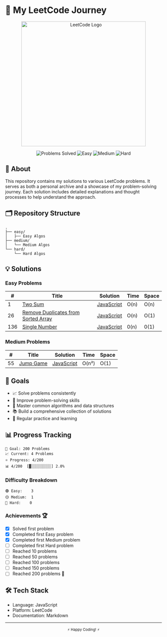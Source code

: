 # 🚀 My LeetCode Journey

<div align="center">
  <img src="https://assets.leetcode.com/static_assets/public/webpack_bundles/images/logo-dark.e99485d9b.svg" alt="LeetCode Logo" width="400"/>
  
  ![Problems Solved](https://img.shields.io/badge/Problems%20Solved-4-brightgreen.svg)
  ![Easy](https://img.shields.io/badge/Easy-3-success.svg)
  ![Medium](https://img.shields.io/badge/Medium-1-yellow.svg)
  ![Hard](https://img.shields.io/badge/Hard-0-red.svg)
</div>

## 📝 About

This repository contains my solutions to various LeetCode problems. It serves as both a personal archive and a showcase of my problem-solving journey. Each solution includes detailed explanations and thought processes to help understand the approach.

## 🗂 Repository Structure

```
.
├── easy/
│   ├── Easy Algos
├── medium/
│   └── Medium Algos
└── hard/
    └── Hard Algos
```

## 💡 Solutions

### Easy Problems

| #   | Title                                                                                                     | Solution                                                     | Time | Space |
| --- | --------------------------------------------------------------------------------------------------------- | ------------------------------------------------------------ | ---- | ----- |
| 1   | [Two Sum](https://leetcode.com/problems/two-sum/)                                                         | [JavaScript](./easy/twoSum/algo.js)                          | O(n) | O(n)  |
| 26  | [Remove Duplicates from Sorted Array](https://leetcode.com/problems/remove-duplicates-from-sorted-array/) | [JavaScript](./easy/removeDuplicatesFromSortedArray/algo.js) | O(n) | O(1)  |
| 136 | [Single Number](https://leetcode.com/problems/single-number)                                              | [JavaScript](./easy/singlenumber/algo.js)                    | 0(n) | 0(1)  |

### Medium Problems

| #   | Title                                                 | Solution                                | Time  | Space |
| --- | ----------------------------------------------------- | --------------------------------------- | ----- | ----- |
| 55  | [Jump Game](https://leetcode.com/problems/jump-game/) | [JavaScript](./medium/jumpGame/algo.js) | O(n²) | O(1)  |

## 🎯 Goals

- 📈 Solve problems consistently
- 🧠 Improve problem-solving skills
- 💪 Master common algorithms and data structures
- 📚 Build a comprehensive collection of solutions
- 🔄 Regular practice and learning

## 📊 Progress Tracking

```
🎯 Goal: 200 Problems
📈 Current: 4 Problems
⭐ Progress: 4/200
📊 4/200  [▓░░░░░░░░░] 2.0%
```

### Difficulty Breakdown

```
🟢 Easy:    3
🟡 Medium:  1
🔴 Hard:    0
```

### Achievements 🏆

- [x] Solved first problem
- [x] Completed first Easy problem
- [x] Completed first Medium problem
- [ ] Completed first Hard problem
- [ ] Reached 10 problems
- [ ] Reached 50 problems
- [ ] Reached 100 problems
- [ ] Reached 150 problems
- [ ] Reached 200 problems 🎯

## 🛠 Tech Stack

- Language: JavaScript
- Platform: LeetCode
- Documentation: Markdown

---

<div align="center">
  <sub>⚡ Happy Coding! ⚡</sub>
</div>
